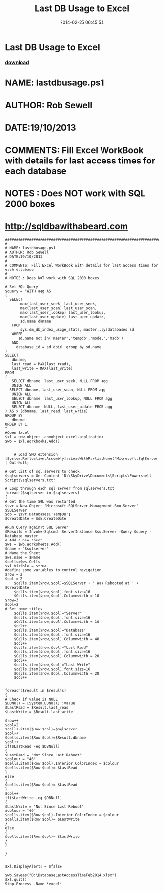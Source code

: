 ﻿---
pid:            4925
parent:         0
children:       
poster:         SQLDBAWithABeard
title:          Last DB Usage to Excel
date:           2014-02-25 06:45:54
description:    # NAME: lastdbusage.ps1
# AUTHOR: Rob Sewell
# DATE:19/10/2013
#
# COMMENTS: Fill Excel WorkBook with details for last access times for each database
#
# NOTES : Does NOT work with SQL 2000 boxes
# http://sqldbawithabeard.com
format:         posh
---

# Last DB Usage to Excel

### [download](4925.ps1)  

# NAME: lastdbusage.ps1
# AUTHOR: Rob Sewell
# DATE:19/10/2013
#
# COMMENTS: Fill Excel WorkBook with details for last access times for each database
#
# NOTES : Does NOT work with SQL 2000 boxes
# http://sqldbawithabeard.com

```posh
#############################################################################################
#
# NAME: lastdbusage.ps1
# AUTHOR: Rob Sewell
# DATE:19/10/2013
#
# COMMENTS: Fill Excel WorkBook with details for last access times for each database
#
# NOTES : Does NOT work with SQL 2000 boxes
 
# Set SQL Query
$query = "WITH agg AS
(
  SELECT
       max(last_user_seek) last_user_seek,
       max(last_user_scan) last_user_scan,
       max(last_user_lookup) last_user_lookup,
       max(last_user_update) last_user_update,
       sd.name dbname
   FROM
       sys.dm_db_index_usage_stats, master..sysdatabases sd
   WHERE
      sd.name not in('master','tempdb','model','msdb')
   AND
     database_id = sd.dbid  group by sd.name
)
SELECT
   dbname,
   last_read = MAX(last_read),
   last_write = MAX(last_write)
FROM
(
   SELECT dbname, last_user_seek, NULL FROM agg
   UNION ALL
  SELECT dbname, last_user_scan, NULL FROM agg
   UNION ALL
   SELECT dbname, last_user_lookup, NULL FROM agg
   UNION ALL
   SELECT dbname, NULL, last_user_update FROM agg
) AS x (dbname, last_read, last_write)
GROUP BY
   dbname
ORDER BY 1;
"
#Open Excel
$xl = new-object -comobject excel.application
$wb = $xl.Workbooks.Add()
 
  
    # Load SMO extension
[System.Reflection.Assembly]::LoadWithPartialName("Microsoft.SqlServer.Smo") | Out-Null;
 
# Get List of sql servers to check
$sqlservers = Get-Content 'D:\SkyDrive\Documents\Scripts\Powershell Scripts\sqlservers.txt'

# Loop through each sql server from sqlservers.txt
foreach($sqlserver in $sqlservers)
{
# Get the time SQL was restarted
$svr = New-Object 'Microsoft.SQLServer.Management.Smo.Server' $SQLServer
$db = $svr.Databases['TempDB']
$CreateDate = $db.CreateDate

#Run Query against SQL Server
$Results = Invoke-Sqlcmd -ServerInstance $sqlServer -Query $query -Database master
# Add a new sheet
$ws = $wb.Worksheets.Add()
$name = "$sqlserver"
# Name the Sheet
$ws.name = $Name
$cells=$ws.Cells
$xl.Visible = $true
#define some variables to control navigation
$row = 2
$col = 2
    $cells.item($row,$col)=$SQLServer + ' Was Rebooted at ' + $CreateDate
    $cells.item($row,$col).font.size=16
    $Cells.item($row,$col).Columnwidth = 10
$row=3
$col=2
# Set some titles
    $cells.item($row,$col)="Server"
    $cells.item($row,$col).font.size=16
    $Cells.item($row,$col).Columnwidth = 10
    $col++
    $cells.item($row,$col)="Database"
    $cells.item($row,$col).font.size=16
    $Cells.item($row,$col).Columnwidth = 40
    $col++
    $cells.item($row,$col)="Last Read"
    $cells.item($row,$col).font.size=16
    $Cells.item($row,$col).Columnwidth = 20
    $col++
    $cells.item($row,$col)="Last Write"
    $cells.item($row,$col).font.size=16   
    $Cells.item($row,$col).Columnwidth = 20
    $col++
 
 
foreach($result in $results)
{
# Check if value is NULL
$DBNull = [System.DBNull]::Value
$LastRead = $Result.last_read
$LastWrite = $Result.last_write
 
$row++
$col=2
$cells.item($Row,$col)=$sqlserver
$col++
$cells.item($Row,$col)=$Result.dbname
$col++
if($LastRead -eq $DBNull)
{
$LastRead = "Not Since Last Reboot"
$colour = "46"
$cells.item($Row,$col).Interior.ColorIndex = $colour
$cells.item($Row,$col)= $LastRead
}
else
{
$cells.item($Row,$col)= $LastRead
}
$col++
if($LastWrite -eq $DBNull)
{
$LastWrite = "Not Since Last Reboot"
$colour = "46"
$cells.item($Row,$col).Interior.ColorIndex = $colour
$cells.item($Row,$col)= $LastWrite
}
else
{
$cells.item($Row,$col)= $LastWrite
}
}
 
}
 
 
$xl.DisplayAlerts = $false

$wb.Saveas("D:\DatabaseLastAccessTimeFeb2014.xlsx")
$xl.quit()
Stop-Process -Name *excel*
 
```
